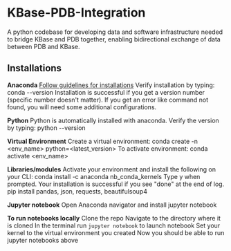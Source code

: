 # KBase-PDB-Integration

A python codebase for developing data and software infrastructure needed to bridge KBase and PDB together, enabling bidirectional exchange of data between PDB and KBase.

## Installations

**Anaconda**
[Follow guidelines for installations](https://www.anaconda.com/products/individual)
Verify installation by typing: conda --version
Installation is successful if you get a version number (specific number doesn't matter). If you get an error like command not found, you will need some additional configurations.

**Python**
Python is automatically installed with anaconda.
Verify the version by typing: python --version

**Virtual Environment**
Create a virtual environment: conda create -n <env_name> python=<latest_version>
To activate environment: conda activate <env_name>

**Libraries/modules**
Activate your environment and install the following on your CLI: conda install -c anaconda nb_conda_kernels
Type y when prompted.
Your installation is successful if you see "done" at the end of log.
pip install pandas, json, requests, beautifulsoup4

**Jupyter notebook**
Open Anaconda navigator and install jupyter notebook

**To run notebooks locally**
Clone the repo
Navigate to the directory where it is cloned
In the terminal run `jupyter notebook` to launch notebook
Set your kernel to the virtual environment you created 
Now you should be able to run jupyter notebooks above

